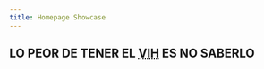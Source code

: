 ```yaml
---
title: Homepage Showcase
---
```


## LO PEOR DE TENER EL <acronym title="Virus de inmunodeficiencia humana">VIH</acronym> ES NO SABERLO